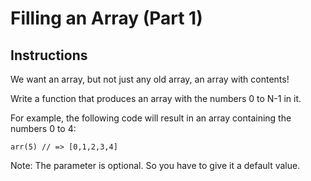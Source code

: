 # Filling an Array (Part 1)

## Instructions

We want an array, but not just any old array, an array with contents!

Write a function that produces an array with the numbers 0 to N-1 in it.

For example, the following code will result in an array containing the numbers 0 to 4:

```
arr(5) // => [0,1,2,3,4]
```

Note: The parameter is optional. So you have to give it a default value.
